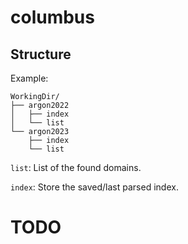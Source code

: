 # columbus

## Structure

Example:

```
WorkingDir/
├── argon2022
│   ├── index
│   └── list
└── argon2023
    ├── index
    └── list
```

`list`: List of the found domains.

`index`: Store the saved/last parsed index.

# TODO
